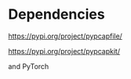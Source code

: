 # Dependencies
https://pypi.org/project/pypcapfile/

https://pypi.org/project/pypcapkit/

and PyTorch
